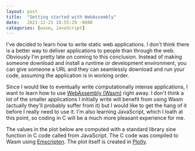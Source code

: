 ```yaml
---
layout: post
title:  "Getting started with WebAssembly"
date:   2021-12-21 18:55:29 -0600
categories: [wasm, JavaScript]
---
```


I've decided to learn how to write static web applications. I don't think there is a better way to deliver applications
to people than through the web. Obviously I'm pretty late on coming to this conclusion. Instead of making someone
download and install a runtime or development environment, you can give someone a URL and they can seamlessly download
and run your code, assuming the application is in working order.

Since I would like to eventually write computationally intense applications, I want to learn how to use
[WebAssembly (Wasm)](https://webassembly.org/) right away. I don't think a lot of the smaller applications I initially
write will benefit from using Wasm (actually they'll probably suffer from it) but I would like to get the hang of it
before I really need to use it. I'm also learning JavaScript, which I loath at this point, so coding in C will be a much
more pleasant experience for me.

The values in the plot below are computed with a standard library sine function in C code called from JavaScript. The C
code was compiled to Wasm using [Emscripten](https://emscripten.org/). The plot itself is created in
[Plotly](https://plotly.com/javascript/).

<div id="tester" style="width:600px;height:500px;"></div>

<script type="text/javascript">

    var Module = {
        onRuntimeInitialized: function() {
            plotsin();
        }
    };

    function plotsin() {
        "use strict";

        let size = 1000;

        // allocate memory for t and create a buffer from the heap
        let t_ptr = _calloc(size, Float32Array.BYTES_PER_ELEMENT);
        let t = new Float32Array(HEAPF32.buffer, t_ptr, size);

        let max = 2 * Math.PI;

        for (let i = 0; i <= size; i++) {
            t[i] = i / size * max;
        }

        // allocate memory for x
        let x_ptr = _calloc(size, Float32Array.BYTES_PER_ELEMENT);

        // compute the sin of t and store it in x
        _chl_sin_array(size, t_ptr, x_ptr);

        // create a buffer from x on the heap
        let x = new Float32Array(HEAPF32.buffer, x_ptr, size);

        // plot sin(t)
        let TESTER = document.getElementById('tester');
        let trace = { x: t, y: x, type: 'line' };
        let layout = {};
        let config = { staticPlot: true };
        Plotly.newPlot(TESTER, [trace], layout, config);

        // free the t and x memory
        _free(t_ptr);
        _free(x_ptr);
    }

</script>
<script type="text/javascript" src="https://cdn.plot.ly/plotly-2.6.3.min.js"></script>
<script type="text/javascript" src="{{ base.url | prepend: site.url }}/assets/js/chlsin.js"></script>

